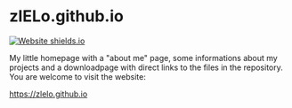 # zlELo.github.io
[![Website shields.io](https://img.shields.io/website-up-down-green-red/http/shields.io.svg)](https://zlelo.github.io/)

My little homepage with a "about me" page, some informations about my projects and a downloadpage with direct links to the files in the repository. You are welcome to   visit the website:

https://zlelo.github.io
